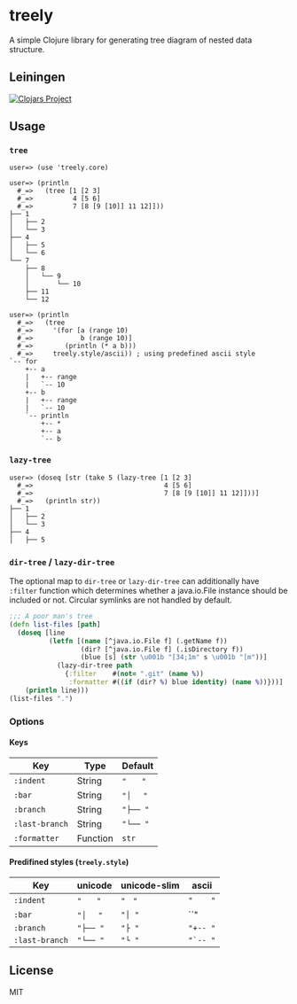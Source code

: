 # treely

A simple Clojure library for generating tree diagram of nested data structure.

## Leiningen

[![Clojars Project](http://clojars.org/treely/latest-version.svg)](http://clojars.org/treely)

## Usage

### `tree`

    user=> (use 'treely.core)

    user=> (println
      #_=>   (tree [1 [2 3]
      #_=>          4 [5 6]
      #_=>          7 [8 [9 [10]] 11 12]]))
    ├── 1
    │   ├── 2
    │   └── 3
    ├── 4
    │   ├── 5
    │   └── 6
    └── 7
        ├── 8
        │   └── 9
        │       └── 10
        ├── 11
        └── 12

    user=> (println
      #_=>   (tree
      #_=>     '(for [a (range 10)
      #_=>            b (range 10)]
      #_=>        (println (* a b)))
      #_=>     treely.style/ascii)) ; using predefined ascii style
    `-- for
        +-- a
        |   +-- range
        |   `-- 10
        +-- b
        |   +-- range
        |   `-- 10
        `-- println
            +-- *
            +-- a
            `-- b

### `lazy-tree`

    user=> (doseq [str (take 5 (lazy-tree [1 [2 3]
      #_=>                                 4 [5 6]
      #_=>                                 7 [8 [9 [10]] 11 12]]))]
      #_=>   (println str))
    ├── 1
    │   ├── 2
    │   └── 3
    ├── 4
    │   ├── 5

### `dir-tree` / `lazy-dir-tree`

The optional map to `dir-tree` or `lazy-dir-tree` can additionally have
`:filter` function which determines whether a java.io.File instance should be
included or not. Circular symlinks are not handled by default.

```clojure
;;; A poor man's tree
(defn list-files [path]
  (doseq [line
          (letfn [(name [^java.io.File f] (.getName f))
                  (dir? [^java.io.File f] (.isDirectory f))
                  (blue [s] (str \u001b "[34;1m" s \u001b "[m"))]
            (lazy-dir-tree path
              {:filter    #(not= ".git" (name %))
               :formatter #((if (dir? %) blue identity) (name %))}))]
    (println line)))
(list-files ".")
```

### Options

#### Keys

| Key            | Type     | Default  |
| ---            | ---      | ---      |
| `:indent`      | String   | `"　　"` |
| `:bar`         | String   | `"│ 　"` |
| `:branch`      | String   | `"├── "` |
| `:last-branch` | String   | `"└── "` |
| `:formatter`   | Function | `str`    |

#### Predifined styles (`treely.style`)

| Key            | unicode  | unicode-slim | ascii      |
| ---            | ---      | ---          | ---        |
| `:indent`      | `"　　"` | `"　"`       | ``"    "`` |
| `:bar`         | `"│ 　"` | `"│ "`       | ``"|   "`` |
| `:branch`      | `"├── "` | `"├ "`       | ``"+-- "`` |
| `:last-branch` | `"└── "` | `"└ "`       | ``"`-- "`` |

## License

MIT

